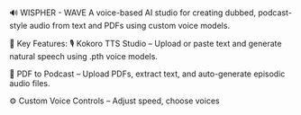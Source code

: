 🔊 WISPHER - WAVE
A voice-based AI studio for creating dubbed, podcast-style audio from text and PDFs using custom voice models.

🧠 Key Features:
🎙️ Kokoro TTS Studio – Upload or paste text and generate natural speech using .pth voice models.

📄 PDF to Podcast – Upload PDFs, extract text, and auto-generate episodic audio files.

⚙️ Custom Voice Controls – Adjust speed, choose voices 


